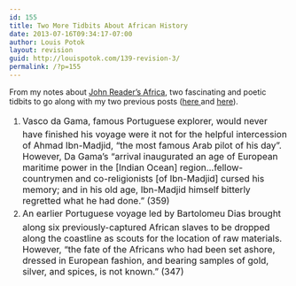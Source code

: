 ```yaml
---
id: 155
title: Two More Tidbits About African History
date: 2013-07-16T09:34:17-07:00
author: Louis Potok
layout: revision
guid: http://louispotok.com/139-revision-3/
permalink: /?p=155
---
```

From my notes about <a href="http://www.amazon.com/Africa-Biography-Continent-John-Reader/dp/067973869X" target="_blank">John Reader&#8217;s Africa</a>, two fascinating and poetic tidbits to go along with my two previous posts (<a title="Annals of Comparative Advantage" href="http://louispotok.com/annals-of-comparative-advantage/" target="_blank">here </a>and <a title="Africa: Reproductive Strategies and the Value of Gold" href="http://louispotok.com/africa-reproductive-strategies-and-the-value-of-gold/" target="_blank">here</a>).

  1. <span style="line-height: 1.714285714; font-size: 1rem;">Vasco da Gama, famous Portuguese explorer, would never have finished his voyage were it not for the helpful intercession of Ahmad Ibn-Madjid, &#8220;the most famous Arab pilot of his day&#8221;. However, Da Gama&#8217;s &#8220;arrival inaugurated an age of European maritime power in the [Indian Ocean] region&#8230;fellow-countrymen and co-religionists [of Ibn-Madjid] cursed his memory; and in his old age, Ibn-Madjid himself bitterly regretted what he had done.&#8221; (359)</span>
  2. <span style="line-height: 1.714285714; font-size: 1rem;">An earlier Portuguese voyage led by Bartolomeu Dias brought along six previously-captured African slaves to be dropped along the coastline as scouts for the location of raw materials. However, &#8220;the fate of the Africans who had been set ashore, dressed in European fashion, and bearing samples of gold, silver, and spices, is not known.&#8221; (347)</span>